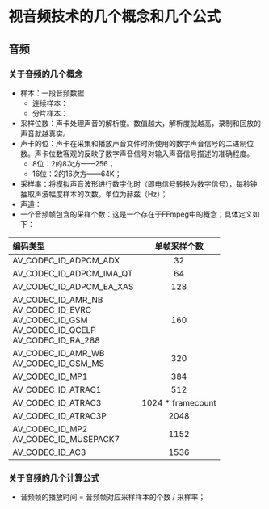 # 视音频技术的几个概念和几个公式

## 音频

### 关于音频的几个概念

- 样本：一段音频数据
  - 连续样本：
  - 分片样本：
- 采样位数：声卡处理声音的解析度。数值越大，解析度就越高，录制和回放的声音就越真实。
- 声卡的位：声卡在采集和播放声音文件时所使用的数字声音信号的二进制位数。声卡位数客观的反映了数字声音信号对输入声音信号描述的准确程度。
  - 8位：2的8次方——256；
  - 16位：2的16次方——64K；
- 采样率：将模拟声音波形进行数字化时（即电信号转换为数字信号），每秒钟抽取声波幅度样本的次数。单位为赫兹（Hz）；
- 声道：
- 一个音频帧包含的采样个数：这是一个存在于FFmpeg中的概念；具体定义如下：

| 编码类型 | 单帧采样个数 |
|:--------|:-----------:|
| AV_CODEC_ID_ADPCM_ADX | 32 |
| AV_CODEC_ID_ADPCM_IMA_QT | 64 |
| AV_CODEC_ID_ADPCM_EA_XAS | 128 |
| AV_CODEC_ID_AMR_NB<br/>AV_CODEC_ID_EVRC<br/>AV_CODEC_ID_GSM<br/>AV_CODEC_ID_QCELP<br/>AV_CODEC_ID_RA_288 | 160 |
| AV_CODEC_ID_AMR_WB<br/>AV_CODEC_ID_GSM_MS | 320 |
| AV_CODEC_ID_MP1 | 384 |
| AV_CODEC_ID_ATRAC1 | 512 |
| AV_CODEC_ID_ATRAC3 | 1024 * framecount |
| AV_CODEC_ID_ATRAC3P | 2048 |
| AV_CODEC_ID_MP2<br/>AV_CODEC_ID_MUSEPACK7 | 1152 |
| AV_CODEC_ID_AC3 | 1536 |

### 关于音频的几个计算公式

- 音频帧的播放时间 = 音频帧对应采样样本的个数 / 采样率；
